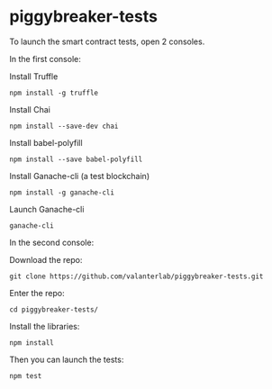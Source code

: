 # piggybreaker-tests
To launch the smart contract tests, open 2 consoles.

In the first console:

Install Truffle
```
npm install -g truffle
```
Install Chai
```
npm install --save-dev chai
```
Install babel-polyfill
```
npm install --save babel-polyfill
```
Install Ganache-cli (a test blockchain)
```
npm install -g ganache-cli
```
Launch Ganache-cli
```
ganache-cli
```




In the second console:

Download the repo:
```
git clone https://github.com/valanterlab/piggybreaker-tests.git
```

Enter the repo:
```
cd piggybreaker-tests/
```

Install the libraries:
```
npm install
```

Then you can launch the tests:
```
npm test
```
